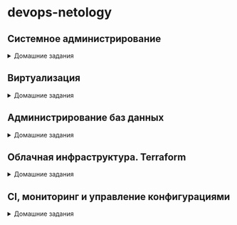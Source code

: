 # **devops-netology**

## Системное администрирование
<details><summary>Домашние задания</summary>

* Home_Work_(2.1) - Системы контроля версий
* Home_Work_(2.2) - Основы Git
* Home_Work_(2.3) - Ветвления в Git
* Home_Work_(2.4) - Инструменты Git
* Home_Work_(3.1) - Работа в терминале. Лекция 1
* Home_Work_(3.2) - Работа в терминале. Лекция 2
* Home_Work_(3.3) - Операционные системы. Лекция 1
* Home_work_(3.4) - Операционные системы. Лекция 2
* Home_work_(3.5) - Файловые системы
* Home_Work_(3.6) - Компьютерные сети. Лекция 1
* Home_Work_(3.7) - Компьютерные сети. Лекция 2
* Home_Work_(3.8) - Компьютерные сети.Лекция 3
* Home_Work_(3.9) - Элементы безопасности информационных систем
* Home_Work_(4.1) - Командная оболочка Bash
* Home_Work_(4.2) - Использование Python для решения типовых DevOps задач.
* Home_Work_(4.3) - Языки разметки JSON и YAML
</details>

## Виртуализация
<details><summary>Домашние задания</summary>

* Home_Work_(5.1) - Введение в виртуализацию. Типы и функции гипервизоров.
* Home_Work_(5.2) - Применение принципов IaaC в работе с виртуальными машинами
* Home_Work_(5.3) - Введение. Экосистема. Архитектура. Жизненный цикл Docker-контейнера
* Home_Work_(5.4) - Оркестрация группой Docker-контейнеров на примере Docker Compose
* Home_work_(5.5) - Оркестрация кластером Docker контейнеров на примере Docker Swarm
</details>

## Администрирование баз данных
<details><summary>Домашние задания</summary>

* Home_Work_(6.1) - Типы и структура СУБД
* Home_Work_(6.2) - SQL
* Home_Work_(6.3) - MySQL
* Home_Work_(6.4) - PostgreSQL
* Home_Work_(6.5) - Elasticsearch
</details>

## Облачная инфраструктура. Terraform
<details><summary>Домашние задания</summary>

* Home_Work_(7.1) - Введение в Terraform  
* Home_Work_(7.2) - Основы Terraform. Yandex Cloud  
* Home_Work_(7.3) - Управляющие конструкции в коде Terraform  
* Home_Work_(7.4) - Продвинутые методы работы с Terraform"
</details>

## CI, мониторинг и управление конфигурациями
<details><summary>Домашние задания</summary>
* Home_Work_(8.1) - Введение в Ansible
</details>
